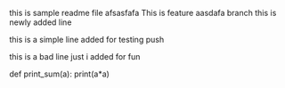 this is sample readme file
afsasfafa
This is feature aasdafa branch
this is newly added line

this is a simple line added for testing push

this is a bad
line
just 
i added
for fun


def print_sum(a):
    print(a*a)